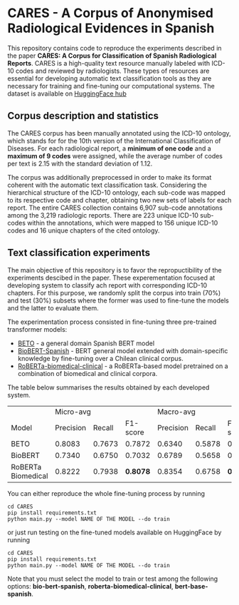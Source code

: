 # CARES - A Corpus of Anonymised Radiological Evidences in Spanish

This repository contains code to reproduce the experiments described in the paper **CARES: A Corpus for Classification of Spanish Radiological Reports**. 
CARES is a high-quality text resource manually labeled with ICD-10 codes and reviewed by radiologists. These types of resources are essential for developing automatic text classification tools as they are necessary for training and fine-tuning our computational systems. The dataset is available on [HuggingFace hub](//huggingface.co/datasets/chizhikchi/CARES)

## Corpus description and statistics 
The CARES corpus has been manually annotated using the ICD-10 ontology, which stands for for the 10th version of the International Classification of Diseases. For each radiological report, a **minimum of one code** and a **maximum of 9 codes** were assigned, while the average number of codes per text is 2.15
with the standard deviation of 1.12. 

The corpus was additionally preprocessed in order to make its format coherent with the automatic text classification task. Considering the hierarchical structure of the ICD-10 ontology, each sub-code was mapped to its respective code and chapter, obtaining two new sets of labels for each report. The entire CARES collection contains 6,907 sub-code annotations among the
3,219 radiologic reports. There are 223 unique ICD-10 sub-codes within the annotations, which were mapped to 156 unique ICD-10 codes and 16 unique chapters of the cited ontology.

## Text classification experiments 

The main objective of this repository is to favor the repropuctibility of the experiments descibed in the paper. These experementation focused at developing system to classify ach report with corresponding ICD-10 chapters. 
For this purpose, we randomly split the corpus into train (70\%) and test (30\%) subsets where the former was used to fine-tune the models and the latter to evaluate them. 

The experimentation process consisted in fine-tuning three pre-trained transformer models:

* [BETO](https://huggingface.co/dccuchile/bert-base-spanish-wwm-cased) - a general domain Spanish BERT model 
* [BioBERT-Spanish](https://github.com/plncmm/bio-bert-base-spanish-wwm-uncased.git) - BERT general model extended with domain-specific knowledge by fine-tuning over a Chilean clinical corpus.
* [RoBERTa-biomedical-clinical](https://huggingface.co/PlanTL-GOB-ES/roberta-base-biomedical-clinical-es) - a RoBERTa-based model pretrained on a combination of biomedical and clinical corpora.

The table below summarises the results obtained by each developed system. 

<table>
  <tr>
    <td></td>
    <td colspan=3>Micro-avg</td>
    <td colspan=3>Macro-avg</td>
  </tr>
  <tr>
    <td>Model</td>
    <td>Precision</td>
    <td>Recall</td>
    <td>F1-score</td>
    <td>Precision</td>
    <td>Recall</td>
    <td>F1-score</td>
  </tr>
  <tr>
    <td> BETO </td>
    <td> 0.8083 </td>
    <td> 0.7673 </td>
    <td> 0.7872 </td>
    <td> 0.6340 </td>
    <td> 0.5878 </td>
    <td> 0.6029 </td>
  </tr>
  <tr>
    <td> BioBERT </td>
    <td> 0.7340 </td>
    <td> 0.6750 </td>
    <td> 0.7032 </td>
    <td> 0.6789 </td>
    <td> 0.5658 </td>
    <td> 0.6037 </td>
  </tr>
  <tr>
    <td> RoBERTa Biomedical </td>
    <td> 0.8222 </td>
    <td> 0.7938 </td>
    <td><b> 0.8078 </b></td>
    <td> 0.8354 </td>
    <td> 0.6758 </td>
    <td><b> 0.7224 </b></td>
  </tr>
</table>

You can either reproduce the whole fine-tuning process by running 

```
cd CARES
pip install requirements.txt
python main.py --model NAME OF THE MODEL --do train
```

or just run testing on the fine-tuned models available on HuggingFace by running

```
cd CARES
pip install requirements.txt
python main.py --model NAME OF THE MODEL --do train
```

Note that you must select the model to train or test among the following options: **bio-bert-spanish**, **roberta-biomedical-clinical**, **bert-base-spanish**.
